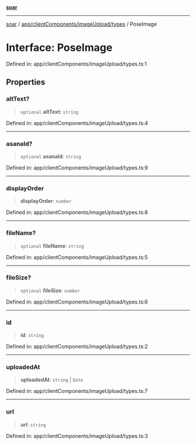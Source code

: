 [**soar**](../../../../../README.md)

***

[soar](../../../../../modules.md) / [app/clientComponents/imageUpload/types](../README.md) / PoseImage

# Interface: PoseImage

Defined in: app/clientComponents/imageUpload/types.ts:1

## Properties

### altText?

> `optional` **altText**: `string`

Defined in: app/clientComponents/imageUpload/types.ts:4

***

### asanaId?

> `optional` **asanaId**: `string`

Defined in: app/clientComponents/imageUpload/types.ts:9

***

### displayOrder

> **displayOrder**: `number`

Defined in: app/clientComponents/imageUpload/types.ts:8

***

### fileName?

> `optional` **fileName**: `string`

Defined in: app/clientComponents/imageUpload/types.ts:5

***

### fileSize?

> `optional` **fileSize**: `number`

Defined in: app/clientComponents/imageUpload/types.ts:6

***

### id

> **id**: `string`

Defined in: app/clientComponents/imageUpload/types.ts:2

***

### uploadedAt

> **uploadedAt**: `string` \| `Date`

Defined in: app/clientComponents/imageUpload/types.ts:7

***

### url

> **url**: `string`

Defined in: app/clientComponents/imageUpload/types.ts:3

